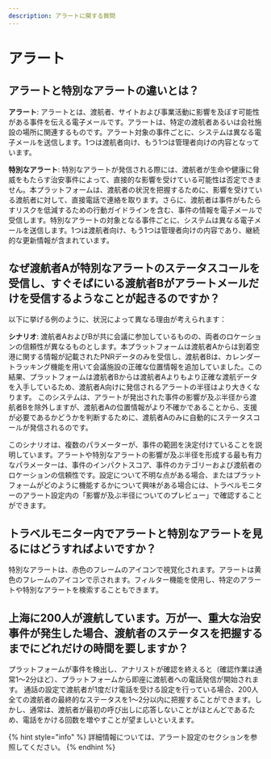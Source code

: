 ```yaml
---
description: アラートに関する質問
---
```


# アラート

## アラートと特別なアラートの違いとは？

**アラート**: アラートとは、渡航者、サイトおよび事業活動に影響を及ぼす可能性がある事件を伝える電子メールです。アラートは、特定の渡航者あるいは会社施設の場所に関連するものです。アラート対象の事件ごとに、システムは異なる電子メールを送信します。1つは渡航者向け、もう1つは管理者向けの内容となっています。

**特別なアラート**: 特別なアラートが発信される際には、渡航者が生命や健康に脅威をもたらす治安事件によって、直接的な影響を受けている可能性は否定できません。本プラットフォームは、渡航者の状況を把握するために、影響を受けている渡航者に対して、直接電話で連絡を取ります。さらに、渡航者は事件がもたらすリスクを低減するための行動ガイドラインを含む、事件の情報を電子メールで受信します。特別なアラートの対象となる事件ごとに、システムは異なる電子メールを送信します。1つは渡航者向け、もう1つは管理者向けの内容であり、継続的な更新情報が含まれています。

## なぜ渡航者Aが特別なアラートのステータスコールを受信し、すぐそばにいる渡航者Bがアラートメールだけを受信するようなことが起きるのですか？

以下に挙げる例のように、状況によって異なる理由が考えられます：

**シナリオ**: 渡航者AおよびBが共に会議に参加しているものの、両者のロケーションの信頼性が異なるものとします。本プラットフォームは渡航者Aからは到着空港に関する情報が記載されたPNRデータのみを受信し、渡航者Bは、カレンダートラッキング機能を用いて会議施設の正確な位置情報を追加していました。この結果、プラットフォームは渡航者Bからは渡航者Aよりもより正確な渡航データを入手しているため、渡航者A向けに発信されるアラートの半径はより大きくなります。 このシステムは、アラートが発出された事件の影響が及ぶ半径から渡航者Bを除外しますが、渡航者Aの位置情報がより不確かであることから、支援が必要であるかどうかを判断するために、渡航者Aのみに自動的にステータスコールが発信されるのです。

このシナリオは、複数のパラメーターが、事件の範囲を決定付けていることを説明しています。アラートや特別なアラートの影響が及ぶ半径を形成する最も有力なパラメーターは、事件のインパクトスコア、事件のカテゴリーおよび渡航者のロケーションの信頼性です。設定について不明な点がある場合、またはプラットフォームがどのように機能するかについて興味がある場合には、トラベルモニターのアラート設定内の「影響が及ぶ半径についてのプレビュー」で確認することができます。

## トラベルモニター内でアラートと特別なアラートを見るにはどうすればよいですか？

特別なアラートは、赤色のフレームのアイコンで視覚化されます。アラートは黄色のフレームのアイコンで示されます。フィルター機能を使用し、特定のアラートや特別なアラートを検索することもできます。

## 上海に200人が渡航しています。万が一、重大な治安事件が発生した場合、渡航者のステータスを把握するまでにどれだけの時間を要しますか？

プラットフォームが事件を検出し、アナリストが確認を終えると（確認作業は通常1〜2分ほど）、プラットフォームから即座に渡航者への電話発信が開始されます。 通話の設定で渡航者が1度だけ電話を受ける設定を行っている場合、200人全ての渡航者の最終的なステータスを1〜2分以内に把握することができます。しかし、通常は、渡航者が最初の呼び出しに応答しないことがほとんどであるため、電話をかける回数を増やすことが望ましいといえます。

{% hint style="info" %}
詳細情報については、アラート設定のセクションを参照してください。
{% endhint %}

